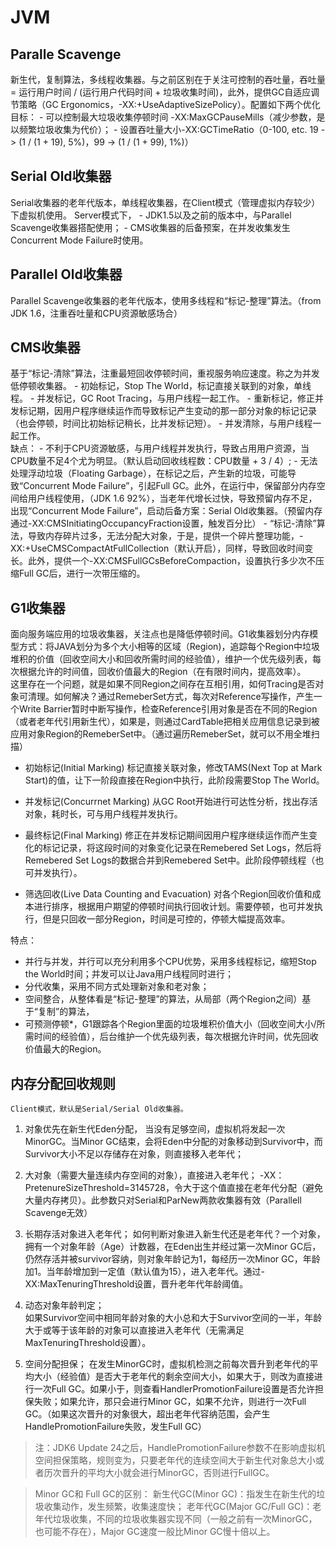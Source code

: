 # JVM

## Paralle Scavenge
新生代，复制算法，多线程收集器。与之前区别在于关注可控制的吞吐量，吞吐量 = 运行用户时间 / (运行用户代码时间 + 垃圾收集时间)，此外，提供GC自适应调节策略（GC Ergonomics，-XX:+UseAdaptiveSizePolicy）。配置如下两个优化目标：
    - 可以控制最大垃圾收集停顿时间 -XX:MaxGCPauseMills（减少参数，是以频繁垃圾收集为代价）；
    - 设置吞吐量大小-XX:GCTimeRatio（0-100, etc.  19 -> (1 / (1 + 19), 5%)，99 -> (1 / (1 + 99), 1%)）

## Serial Old收集器
Serial收集器的老年代版本，单线程收集器，在Client模式（管理虚拟内存较少）下虚拟机使用。
Server模式下，
    - JDK1.5以及之前的版本中，与Parallel Scavenge收集器搭配使用；
    - CMS收集器的后备预案，在并发收集发生Concurrent Mode Failure时使用。
    
## Parallel Old收集器
Parallel Scavenge收集器的老年代版本，使用多线程和“标记-整理”算法。（from JDK 1.6，注重吞吐量和CPU资源敏感场合）

## CMS收集器
基于“标记-清除”算法，注重最短回收停顿时间，重视服务响应速度。称之为并发低停顿收集器。
    - 初始标记，Stop The World，标记直接关联到的对象，单线程。
    - 并发标记，GC Root Tracing，与用户线程一起工作。
    - 重新标记，修正并发标记期，因用户程序继续运作而导致标记产生变动的那一部分对象的标记记录（也会停顿，时间比初始标记稍长，比并发标记短）。
    - 并发清除，与用户线程一起工作。<br>
缺点：
    - 不利于CPU资源敏感，与用户线程并发执行，导致占用用户资源，当CPU数量不足4个尤为明显。（默认启动回收线程数：CPU数量 + 3 / 4）;
    - 无法处理浮动垃圾（Floating Garbage），在标记之后，产生新的垃圾，可能导致“Concurrent Mode Failure”，引起Full GC。此外，在运行中，保留部分内存空间给用户线程使用，（JDK 1.6 92%），当老年代增长过快，导致预留内存不足，出现“Concurrent Mode Failure”，启动后备方案：Serial Old收集器。（预留内存通过-XX:CMSInitiatingOccupancyFraction设置，触发百分比）
    - “标记-清除”算法，导致内存碎片过多，无法分配大对象，于是，提供一个碎片整理功能，-XX:+UseCMSCompactAtFullCollection（默认开启），同样，导致回收时间变长。此外，提供一个-XX:CMSFullGCsBeforeCompaction，设置执行多少次不压缩Full GC后，进行一次带压缩的。
    
    
    
## G1收集器
面向服务端应用的垃圾收集器，关注点也是降低停顿时间。G1收集器划分内存模型方式：将JAVA划分为多个大小相等的区域（Region)，追踪每个Region中垃圾堆积的价值（回收空间大小和回收所需时间的经验值），维护一个优先级列表，每次根据允许的时间值，回收价值最大的Region（在有限时间内，提高效率）。<br>
这里存在一个问题，就是如果不同Region之间存在互相引用，如何Tracing是否对象可清理。如何解决？通过RemeberSet方式，每次对Reference写操作，产生一个Write Barrier暂时中断写操作，检查Reference引用对象是否在不同的Region（或者老年代引用新生代），如果是，则通过CardTable把相关应用信息记录到被应用对象Region的RemeberSet中。（通过遍历RemeberSet，就可以不用全堆扫描）    
    
- 初始标记(Initial Marking)
标记直接关联对象，修改TAMS(Next Top at Mark Start)的值，让下一阶段直接在Region中执行，此阶段需要Stop The World。

- 并发标记(Concurrnet Marking)
从GC Root开始进行可达性分析，找出存活对象，耗时长，可与用户线程并发执行。

- 最终标记(Final Marking)
修正在并发标记期间因用户程序继续运作而产生变化的标记记录，将这段时间的对象变化记录在Remebered Set Logs，然后将Remebered Set Logs的数据合并到Remebered Set中。此阶段停顿线程（也可并发执行）。

- 筛选回收(Live Data Counting and Evacuation)
对各个Region回收价值和成本进行排序，根据用户期望的停顿时间执行回收计划。需要停顿，也可并发执行，但是只回收一部分Region，时间是可控的，停顿大幅提高效率。

特点：
- 并行与并发，并行可以充分利用多个CPU优势，采用多线程标记，缩短Stop the World时间；并发可以让Java用户线程同时进行；
- 分代收集，采用不同方式处理新对象和老对象；
- 空间整合，从整体看是“标记-整理”的算法，从局部（两个Region之间）基于“复制”的算法，
- 可预测停顿*，G1跟踪各个Region里面的垃圾堆积价值大小（回收空间大小/所需时间的经验值），后台维护一个优先级列表，每次根据允许时间，优先回收价值最大的Region。

## 内存分配回收规则
	Client模式，默认是Serial/Serial Old收集器。
1. 对象优先在新生代Eden分配，
当没有足够空间，虚拟机将发起一次MinorGC。当Minor GC结束，会将Eden中分配的对象移动到Survivor中，而Survivor大小不足以存储存在对象，则直接移入老年代；

2. 大对象（需要大量连续内存空间的对象），直接进入老年代；
-XX：PretenureSizeThreshold=3145728，令大于这个值直接在老年代分配（避免大量内存拷贝）。此参数只对Serial和ParNew两款收集器有效（Parallell Scavenge无效）

3. 长期存活对象进入老年代；
如何判断对象进入新生代还是老年代？一个对象，拥有一个对象年龄（Age）计数器，在Eden出生并经过第一次Minor GC后，仍然存活并被survivor容纳，则对象年龄记为1，每经历一次Minor GC，年龄加1。当年龄增加到一定值（默认值为15），进入老年代。通过-XX:MaxTenuringThreshold设置，晋升老年代年龄阈值。

4. 动态对象年龄判定；	
如果Survivor空间中相同年龄对象的大小总和大于Survivor空间的一半，年龄大于或等于该年龄的对象可以直接进入老年代（无需满足MaxTenuringThreshold设置）。

5. 空间分配担保；
在发生MinorGC时，虚拟机检测之前每次晋升到老年代的平均大小（经验值）是否大于老年代的剩余空间大小，如果大于，则改为直接进行一次Full GC。如果小于，则查看HandlerPromotionFailure设置是否允许担保失败；如果允许，那只会进行Minor GC，如果不允许，则进行一次Full GC。（如果这次晋升的对象很大，超出老年代容纳范围，会产生HandlePromotionFailure失败，发生Full GC）
> 注：JDK6 Update 24之后，HandlePromotionFailure参数不在影响虚拟机空间担保策略，规则变为，只要老年代的连续空间大于新生代对象总大小或者历次晋升的平均大小就会进行MinorGC，否则进行FullGC。

    
> Minor GC和 Full GC的区别：
> 新生代GC(Minor GC)：指发生在新生代的垃圾收集动作，发生频繁，收集速度快；
> 老年代GC(Major GC/Full GC)：老年代垃圾收集，不同的垃圾收集器实现不同（一般之前有一次MinorGC，也可能不存在），Major GC速度一般比Minor GC慢十倍以上。

    
    
    
    
    

